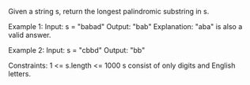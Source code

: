 Given a string s, return the longest palindromic substring in s.

 

Example 1:
Input: s = "babad"
Output: "bab"
Explanation: "aba" is also a valid answer.

Example 2:
Input: s = "cbbd"
Output: "bb"
 

Constraints:
1 <= s.length <= 1000
s consist of only digits and English letters.